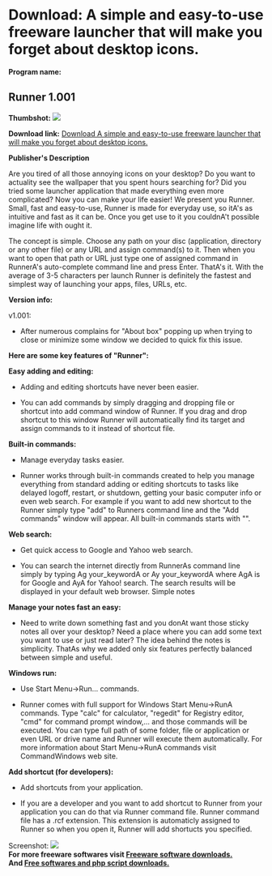 # Download: A simple and easy-to-use freeware launcher that will make you forget about desktop icons.

**Program name:**

## Runner 1.001

  
**Thumbshot:** ![](http://www.freewarefiles.com/screenshot/lvrunner_md.jpg)   
  
**Download link:** [Download A simple and easy-to-use freeware launcher that will make you forget about desktop icons.](http://freesoftwares.boysofts.com/Runner_program_46288.html)  
  


**Publisher's Description**  
  


Are you tired of all those annoying icons on your desktop? Do you want to actuality see the wallpaper that you spent hours searching for? Did you tried some launcher application that made everything even more complicated? Now you can make your life easier! We present you Runner. Small, fast and easy-to-use, Runner is made for everyday use, so itA's as intuitive and fast as it can be. Once you get use to it you couldnA't possible imagine life with ought it. 

The concept is simple. Choose any path on your disc (application, directory or any other file) or any URL and assign command(s) to it. Then when you want to open that path or URL just type one of assigned command in RunnerA's auto-complete command line and press Enter. ThatA's it. With the average of 3-5 characters per launch Runner is definitely the fastest and simplest way of launching your apps, files, URLs, etc.

**Version info:**

v1.001: 

  * After numerous complains for "About box" popping up when trying to close or minimize some window we decided to quick fix this issue.

**Here are some key features of "Runner":**

**Easy adding and editing:**

  * Adding and editing shortcuts have never been easier.  

  * You can add commands by simply dragging and dropping file or shortcut into add command window of Runner. If you drag and drop shortcut to this window Runner will automatically find its target and assign commands to it instead of shortcut file.  


**Built-in commands:**

  * Manage everyday tasks easier.  

  * Runner works through built-in commands created to help you manage everything from standard adding or editing shortcuts to tasks like delayed logoff, restart, or shutdown, getting your basic computer info or even web search. For example if you want to add new shortcut to the Runner simply type "add" to Runners command line and the "Add commands" window will appear. All built-in commands starts with "".  


**Web search:**

  * Get quick access to Google and Yahoo web search.  

  * You can search the internet directly from RunnerAs command line simply by typing Ag your_keywordA or Ay your_keywordA where AgA is for Google and AyA for Yahoo! search. The search results will be displayed in your default web browser. Simple notes  


**Manage your notes fast an easy:**

  * Need to write down something fast and you donAt want those sticky notes all over your desktop? Need a place where you can add some text you want to use or just read later? The idea behind the notes is simplicity. ThatAs why we added only six features perfectly balanced between simple and useful.  


**Windows run:**

  * Use Start Menu->Run... commands.  

  * Runner comes with full support for Windows Start Menu->RunA commands. Type "calc" for calculator, "regedit" for Registry editor, "cmd" for command prompt window,... and those commands will be executed. You can type full path of some folder, file or application or even URL or drive name and Runner will execute them automatically. For more information about Start Menu->RunA commands visit CommandWindows web site.  


**Add shortcut (for developers):**

  * Add shortcuts from your application.  

  * If you are a developer and you want to add shortcut to Runner from your application you can do that via Runner command file. Runner command file has a .rcf extension. This extension is automaticly assigned to Runner so when you open it, Runner will add shortucts you specified.  


  
  
Screenshot: ![](http://www.freewarefiles.com/screenshot/lvrunner.jpg)   
**For more freeware softwares visit [Freeware software downloads.](http://freesoftwares.boysofts.com/)**   
**And [Free softwares and php script downloads.](http://www.boysofts.com/)**
